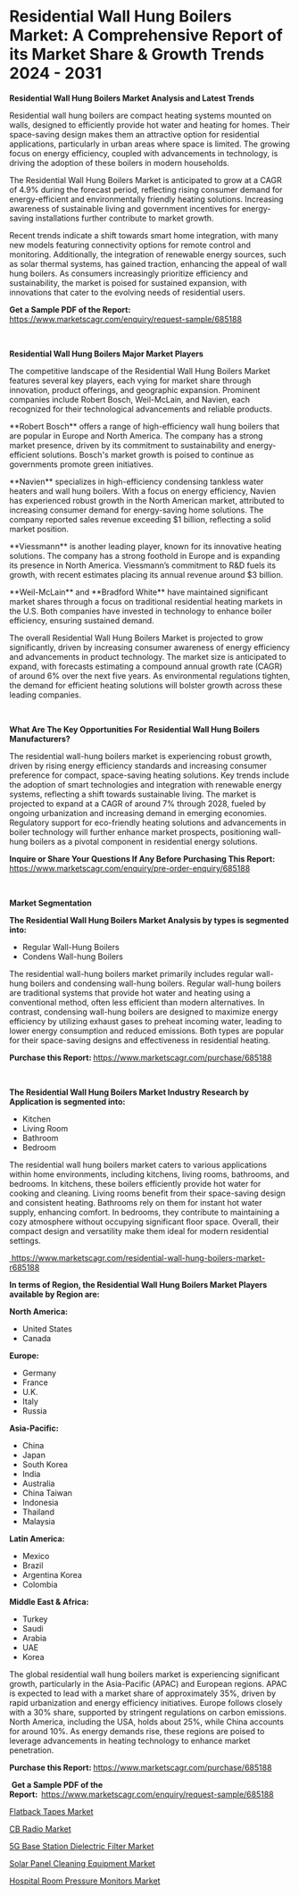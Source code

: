 <p><h1>Residential Wall Hung Boilers Market: A Comprehensive Report of its Market Share & Growth Trends 2024 - 2031</h1></p><p><strong>Residential Wall Hung Boilers Market Analysis and Latest Trends</strong></p>
<p><p>Residential wall hung boilers are compact heating systems mounted on walls, designed to efficiently provide hot water and heating for homes. Their space-saving design makes them an attractive option for residential applications, particularly in urban areas where space is limited. The growing focus on energy efficiency, coupled with advancements in technology, is driving the adoption of these boilers in modern households.</p><p>The Residential Wall Hung Boilers Market is anticipated to grow at a CAGR of 4.9% during the forecast period, reflecting rising consumer demand for energy-efficient and environmentally friendly heating solutions. Increasing awareness of sustainable living and government incentives for energy-saving installations further contribute to market growth. </p><p>Recent trends indicate a shift towards smart home integration, with many new models featuring connectivity options for remote control and monitoring. Additionally, the integration of renewable energy sources, such as solar thermal systems, has gained traction, enhancing the appeal of wall hung boilers. As consumers increasingly prioritize efficiency and sustainability, the market is poised for sustained expansion, with innovations that cater to the evolving needs of residential users.</p></p>
<p><strong>Get a Sample PDF of the Report:&nbsp;</strong> <a href="https://www.marketscagr.com/enquiry/request-sample/685188?utm_campaign=1610&utm_medium=2&utm_source=Github&utm_content=ia&utm_term=30102024&utm_id=residential-wall-hung-boilers">https://www.marketscagr.com/enquiry/request-sample/685188</a></p>
<p>&nbsp;</p>
<p><strong>Residential Wall Hung Boilers Major Market Players</strong></p>
<p><p>The competitive landscape of the Residential Wall Hung Boilers Market features several key players, each vying for market share through innovation, product offerings, and geographic expansion. Prominent companies include Robert Bosch, Weil-McLain, and Navien, each recognized for their technological advancements and reliable products.</p><p>**Robert Bosch** offers a range of high-efficiency wall hung boilers that are popular in Europe and North America. The company has a strong market presence, driven by its commitment to sustainability and energy-efficient solutions. Bosch's market growth is poised to continue as governments promote green initiatives.</p><p>**Navien** specializes in high-efficiency condensing tankless water heaters and wall hung boilers. With a focus on energy efficiency, Navien has experienced robust growth in the North American market, attributed to increasing consumer demand for energy-saving home solutions. The company reported sales revenue exceeding $1 billion, reflecting a solid market position.</p><p>**Viessmann** is another leading player, known for its innovative heating solutions. The company has a strong foothold in Europe and is expanding its presence in North America. Viessmann’s commitment to R&D fuels its growth, with recent estimates placing its annual revenue around $3 billion.</p><p>**Weil-McLain** and **Bradford White** have maintained significant market shares through a focus on traditional residential heating markets in the U.S. Both companies have invested in technology to enhance boiler efficiency, ensuring sustained demand.</p><p>The overall Residential Wall Hung Boilers Market is projected to grow significantly, driven by increasing consumer awareness of energy efficiency and advancements in product technology. The market size is anticipated to expand, with forecasts estimating a compound annual growth rate (CAGR) of around 6% over the next five years. As environmental regulations tighten, the demand for efficient heating solutions will bolster growth across these leading companies.</p></p>
<p>&nbsp;</p>
<p><strong>What Are The Key Opportunities For Residential Wall Hung Boilers Manufacturers?</strong></p>
<p><p>The residential wall-hung boilers market is experiencing robust growth, driven by rising energy efficiency standards and increasing consumer preference for compact, space-saving heating solutions. Key trends include the adoption of smart technologies and integration with renewable energy systems, reflecting a shift towards sustainable living. The market is projected to expand at a CAGR of around 7% through 2028, fueled by ongoing urbanization and increasing demand in emerging economies. Regulatory support for eco-friendly heating solutions and advancements in boiler technology will further enhance market prospects, positioning wall-hung boilers as a pivotal component in residential energy solutions.</p></p>
<p><strong>Inquire or Share Your Questions If Any Before Purchasing This Report:</strong> <a href="https://www.marketscagr.com/enquiry/pre-order-enquiry/685188?utm_campaign=1610&utm_medium=2&utm_source=Github&utm_content=ia&utm_term=30102024&utm_id=residential-wall-hung-boilers">https://www.marketscagr.com/enquiry/pre-order-enquiry/685188</a></p>
<p>&nbsp;</p>
<p><strong>Market Segmentation</strong></p>
<p><strong>The Residential Wall Hung Boilers Market Analysis by types is segmented into:</strong></p>
<p><ul><li>Regular Wall-Hung Boilers</li><li>Condens Wall-hung Boilers</li></ul></p>
<p><p>The residential wall-hung boilers market primarily includes regular wall-hung boilers and condensing wall-hung boilers. Regular wall-hung boilers are traditional systems that provide hot water and heating using a conventional method, often less efficient than modern alternatives. In contrast, condensing wall-hung boilers are designed to maximize energy efficiency by utilizing exhaust gases to preheat incoming water, leading to lower energy consumption and reduced emissions. Both types are popular for their space-saving designs and effectiveness in residential heating.</p></p>
<p><strong>Purchase this Report:&nbsp;</strong><a href="https://www.marketscagr.com/purchase/685188?utm_campaign=1610&utm_medium=2&utm_source=Github&utm_content=ia&utm_term=30102024&utm_id=residential-wall-hung-boilers">https://www.marketscagr.com/purchase/685188</a></p>
<p>&nbsp;</p>
<p><strong>The Residential Wall Hung Boilers Market Industry Research by Application is segmented into:</strong></p>
<p><ul><li>Kitchen</li><li>Living Room</li><li>Bathroom</li><li>Bedroom</li></ul></p>
<p><p>The residential wall hung boilers market caters to various applications within home environments, including kitchens, living rooms, bathrooms, and bedrooms. In kitchens, these boilers efficiently provide hot water for cooking and cleaning. Living rooms benefit from their space-saving design and consistent heating. Bathrooms rely on them for instant hot water supply, enhancing comfort. In bedrooms, they contribute to maintaining a cozy atmosphere without occupying significant floor space. Overall, their compact design and versatility make them ideal for modern residential settings.</p></p>
<p><a href="https://www.marketscagr.com/residential-wall-hung-boilers-market-r685188?utm_campaign=1610&utm_medium=2&utm_source=Github&utm_content=ia&utm_term=30102024&utm_id=residential-wall-hung-boilers">&nbsp;https://www.marketscagr.com/residential-wall-hung-boilers-market-r685188</a></p>
<p><strong>In terms of Region, the Residential Wall Hung Boilers Market Players available by Region are:</strong></p>
<p>
    <p> <strong> North America: </strong>
        <ul>
            <li>United States</li>
            <li>Canada</li>
        </ul>
        </p> 
    <p> <strong> Europe: </strong>
        <ul>
            <li>Germany</li>
            <li>France</li>
            <li>U.K.</li>
            <li>Italy</li>
            <li>Russia</li>
        </ul>
        </p> 
    <p> <strong> Asia-Pacific: </strong>
        <ul>
            <li>China</li>
            <li>Japan</li>
            <li>South Korea</li>
            <li>India</li>
            <li>Australia</li>
            <li>China Taiwan</li>
            <li>Indonesia</li>
            <li>Thailand</li>
            <li>Malaysia</li>
        </ul>
        </p> 
    <p> <strong> Latin America: </strong>
        <ul>
            <li>Mexico</li>
            <li>Brazil</li>
            <li>Argentina Korea</li>
            <li>Colombia</li>
        </ul>
        </p> 
    <p> <strong> Middle East & Africa: </strong>
        <ul>
            <li>Turkey</li>
            <li>Saudi</li>
            <li>Arabia</li>
            <li>UAE</li>
            <li>Korea</li>
        </ul>
    </p>
    </p>
<p><p>The global residential wall hung boilers market is experiencing significant growth, particularly in the Asia-Pacific (APAC) and European regions. APAC is expected to lead with a market share of approximately 35%, driven by rapid urbanization and energy efficiency initiatives. Europe follows closely with a 30% share, supported by stringent regulations on carbon emissions. North America, including the USA, holds about 25%, while China accounts for around 10%. As energy demands rise, these regions are poised to leverage advancements in heating technology to enhance market penetration.</p></p>
<p><strong>Purchase this Report: </strong><a href="https://www.marketscagr.com/purchase/685188?utm_campaign=1610&utm_medium=2&utm_source=Github&utm_content=ia&utm_term=30102024&utm_id=residential-wall-hung-boilers">https://www.marketscagr.com/purchase/685188</a></p>
<p>&nbsp;<strong>Get a Sample PDF of the Report:&nbsp;&nbsp;</strong><a href="https://www.marketscagr.com/enquiry/request-sample/685188?utm_campaign=1610&utm_medium=2&utm_source=Github&utm_content=ia&utm_term=30102024&utm_id=residential-wall-hung-boilers">https://www.marketscagr.com/enquiry/request-sample/685188</a></p>
<p><strong></strong></p>
<p><p><a href="https://www.linkedin.com/pulse/flatback-tapes-market-research-report-2024-2031-flagshipin-7z0nf?utm_campaign=1610&utm_medium=2&utm_source=Github&utm_content=ia&utm_term=30102024&utm_id=residential-wall-hung-boilers">Flatback Tapes Market</a></p><p><a href="https://www.linkedin.com/pulse/global-cb-radio-market-comprehensive-analysis-size-share-iku2c?utm_campaign=1610&utm_medium=2&utm_source=Github&utm_content=ia&utm_term=30102024&utm_id=residential-wall-hung-boilers">CB Radio Market</a></p><p><a href="https://www.linkedin.com/pulse/5g-base-station-dielectric-filter-market-trends-strategic-insights-oukgc?utm_campaign=1610&utm_medium=2&utm_source=Github&utm_content=ia&utm_term=30102024&utm_id=residential-wall-hung-boilers">5G Base Station Dielectric Filter Market</a></p><p><a href="https://www.linkedin.com/pulse/solar-panel-cleaning-equipment-market-outlook-forecast-oy7ge?utm_campaign=1610&utm_medium=2&utm_source=Github&utm_content=ia&utm_term=30102024&utm_id=residential-wall-hung-boilers">Solar Panel Cleaning Equipment Market</a></p><p><a href="https://www.linkedin.com/pulse/hospital-room-pressure-monitors-market-matrix-applications-nvpzf?utm_campaign=1610&utm_medium=2&utm_source=Github&utm_content=ia&utm_term=30102024&utm_id=residential-wall-hung-boilers">Hospital Room Pressure Monitors Market</a></p></p>